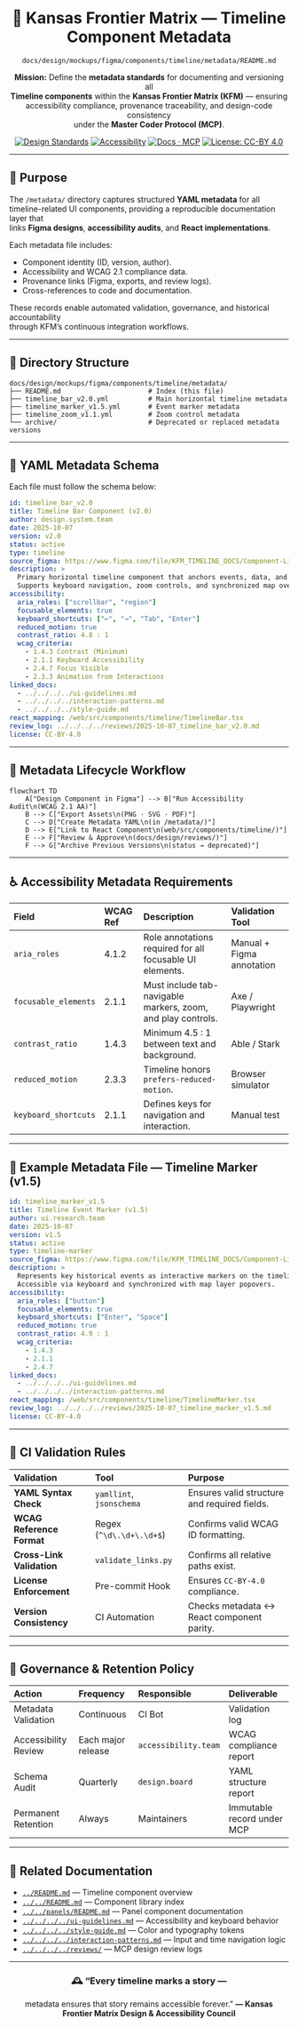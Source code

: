 <div align="center">

# 🧾 Kansas Frontier Matrix — Timeline Component Metadata  
`docs/design/mockups/figma/components/timeline/metadata/README.md`

**Mission:** Define the **metadata standards** for documenting and versioning all  
**Timeline components** within the **Kansas Frontier Matrix (KFM)** — ensuring  
accessibility compliance, provenance traceability, and design-code consistency  
under the **Master Coder Protocol (MCP)**.

[![Design Standards](https://img.shields.io/badge/Design-Human%20Centered-orange)](../../../../../)
[![Accessibility](https://img.shields.io/badge/Accessibility-WCAG%202.1%20AA-yellow)](../../../../../)
[![Docs · MCP](https://img.shields.io/badge/Docs-MCP-blue)](../../../../../../)
[![License: CC-BY 4.0](https://img.shields.io/badge/License-CC--BY%204.0-green)](../../../../../../../LICENSE)

</div>

---

## 🎯 Purpose

The `/metadata/` directory captures structured **YAML metadata** for all  
timeline-related UI components, providing a reproducible documentation layer that  
links **Figma designs**, **accessibility audits**, and **React implementations**.

Each metadata file includes:
- Component identity (ID, version, author).  
- Accessibility and WCAG 2.1 compliance data.  
- Provenance links (Figma, exports, and review logs).  
- Cross-references to code and documentation.  

These records enable automated validation, governance, and historical accountability  
through KFM’s continuous integration workflows.

---

## 🧭 Directory Structure

```text
docs/design/mockups/figma/components/timeline/metadata/
├── README.md                      # Index (this file)
├── timeline_bar_v2.0.yml          # Main horizontal timeline metadata
├── timeline_marker_v1.5.yml       # Event marker metadata
├── timeline_zoom_v1.1.yml         # Zoom control metadata
└── archive/                       # Deprecated or replaced metadata versions
````

---

## 🧩 YAML Metadata Schema

Each file must follow the schema below:

```yaml
id: timeline_bar_v2.0
title: Timeline Bar Component (v2.0)
author: design.system.team
date: 2025-10-07
version: v2.0
status: active
type: timeline
source_figma: https://www.figma.com/file/KFM_TIMELINE_DOCS/Component-Library?node-id=320%3A450
description: >
  Primary horizontal timeline component that anchors events, data, and narratives.
  Supports keyboard navigation, zoom controls, and synchronized map overlays.
accessibility:
  aria_roles: ["scrollbar", "region"]
  focusable_elements: true
  keyboard_shortcuts: ["←", "→", "Tab", "Enter"]
  reduced_motion: true
  contrast_ratio: 4.8 : 1
  wcag_criteria:
    - 1.4.3 Contrast (Minimum)
    - 2.1.1 Keyboard Accessibility
    - 2.4.7 Focus Visible
    - 2.3.3 Animation from Interactions
linked_docs:
  - ../../../../ui-guidelines.md
  - ../../../../interaction-patterns.md
  - ../../../../style-guide.md
react_mapping: /web/src/components/timeline/TimelineBar.tsx
review_log: ../../../../reviews/2025-10-07_timeline_bar_v2.0.md
license: CC-BY-4.0
```

---

## 🧮 Metadata Lifecycle Workflow

```mermaid
flowchart TD
    A["Design Component in Figma"] --> B["Run Accessibility Audit\n(WCAG 2.1 AA)"]
    B --> C["Export Assets\n(PNG · SVG · PDF)"]
    C --> D["Create Metadata YAML\n(in /metadata/)"]
    D --> E["Link to React Component\n(web/src/components/timeline/)"]
    E --> F["Review & Approve\n(docs/design/reviews/)"]
    F --> G["Archive Previous Versions\n(status → deprecated)"]
```

<!-- END OF MERMAID -->

---

## ♿ Accessibility Metadata Requirements

| Field                | WCAG Ref | Description                                                  | Validation Tool           |
| :------------------- | :------- | :----------------------------------------------------------- | :------------------------ |
| `aria_roles`         | 4.1.2    | Role annotations required for all focusable UI elements.     | Manual + Figma annotation |
| `focusable_elements` | 2.1.1    | Must include tab-navigable markers, zoom, and play controls. | Axe / Playwright          |
| `contrast_ratio`     | 1.4.3    | Minimum 4.5 : 1 between text and background.                 | Able / Stark              |
| `reduced_motion`     | 2.3.3    | Timeline honors `prefers-reduced-motion`.                    | Browser simulator         |
| `keyboard_shortcuts` | 2.1.1    | Defines keys for navigation and interaction.                 | Manual test               |

---

## 🧾 Example Metadata File — Timeline Marker (v1.5)

```yaml
id: timeline_marker_v1.5
title: Timeline Event Marker (v1.5)
author: ui.research.team
date: 2025-10-07
version: v1.5
status: active
type: timeline-marker
source_figma: https://www.figma.com/file/KFM_TIMELINE_DOCS/Component-Library?node-id=400%3A320
description: >
  Represents key historical events as interactive markers on the timeline.
  Accessible via keyboard and synchronized with map layer popovers.
accessibility:
  aria_roles: ["button"]
  focusable_elements: true
  keyboard_shortcuts: ["Enter", "Space"]
  reduced_motion: true
  contrast_ratio: 4.9 : 1
  wcag_criteria:
    - 1.4.3
    - 2.1.1
    - 2.4.7
linked_docs:
  - ../../../../ui-guidelines.md
  - ../../../../interaction-patterns.md
react_mapping: /web/src/components/timeline/TimelineMarker.tsx
review_log: ../../../../reviews/2025-10-07_timeline_marker_v1.5.md
license: CC-BY-4.0
```

---

## 🧩 CI Validation Rules

| Validation                | Tool                     | Purpose                                      |
| :------------------------ | :----------------------- | :------------------------------------------- |
| **YAML Syntax Check**     | `yamllint`, `jsonschema` | Ensures valid structure and required fields. |
| **WCAG Reference Format** | Regex (`^\d\.\d+\.\d+$`) | Confirms valid WCAG ID formatting.           |
| **Cross-Link Validation** | `validate_links.py`      | Confirms all relative paths exist.           |
| **License Enforcement**   | Pre-commit Hook          | Ensures `CC-BY-4.0` compliance.              |
| **Version Consistency**   | CI Automation            | Checks metadata ↔ React component parity.    |

---

## 🧠 Governance & Retention Policy

| Action               | Frequency          | Responsible          | Deliverable                |
| :------------------- | :----------------- | :------------------- | :------------------------- |
| Metadata Validation  | Continuous         | CI Bot               | Validation log             |
| Accessibility Review | Each major release | `accessibility.team` | WCAG compliance report     |
| Schema Audit         | Quarterly          | `design.board`       | YAML structure report      |
| Permanent Retention  | Always             | Maintainers          | Immutable record under MCP |

---

## 🧩 Related Documentation

* [`../README.md`](../README.md) — Timeline component overview
* [`../../README.md`](../../README.md) — Component library index
* [`../../panels/README.md`](../../panels/README.md) — Panel component documentation
* [`../../../../ui-guidelines.md`](../../../../ui-guidelines.md) — Accessibility and keyboard behavior
* [`../../../../style-guide.md`](../../../../style-guide.md) — Color and typography tokens
* [`../../../../interaction-patterns.md`](../../../../interaction-patterns.md) — Input and time navigation logic
* [`../../../../reviews/`](../../../../reviews/) — MCP design review logs

---

<div align="center">

### 🕰️ “Every timeline marks a story —

metadata ensures that story remains accessible forever.”
**— Kansas Frontier Matrix Design & Accessibility Council**

</div>
